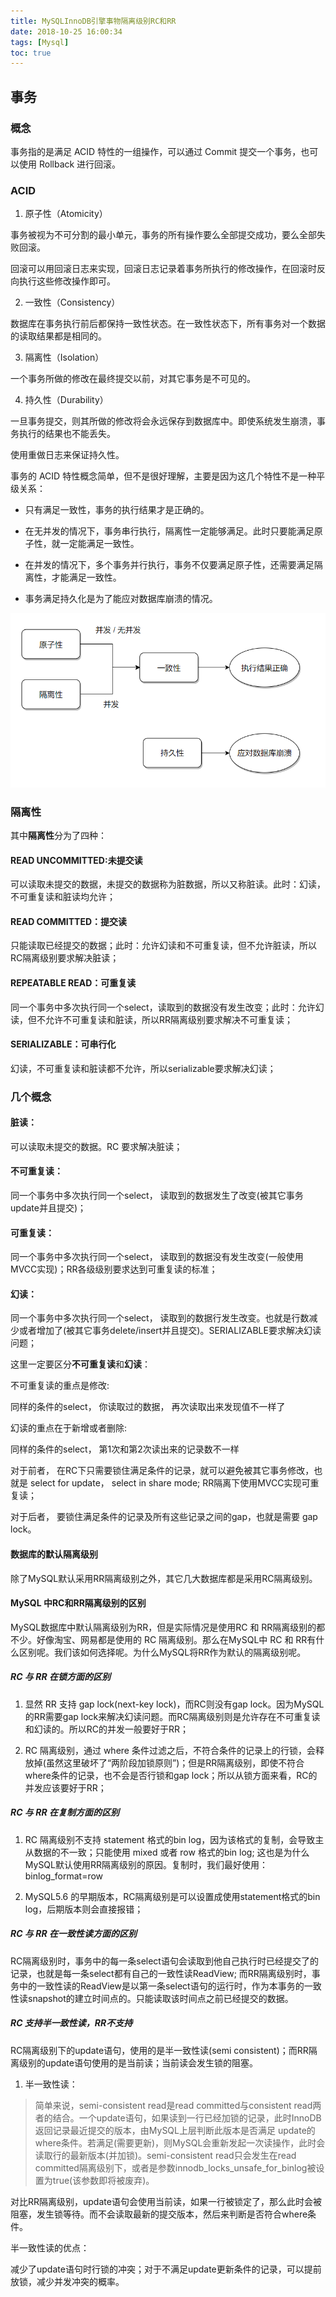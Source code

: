 ```yaml
---
title: MySQLInnoDB引擎事物隔离级别RC和RR
date: 2018-10-25 16:00:34
tags: [Mysql]
toc: true
---
```


## 事务

### 概念

事务指的是满足 ACID 特性的一组操作，可以通过 Commit 提交一个事务，也可以使用 Rollback 进行回滚。

### ACID

1. 原子性（Atomicity）

事务被视为不可分割的最小单元，事务的所有操作要么全部提交成功，要么全部失败回滚。

回滚可以用回滚日志来实现，回滚日志记录着事务所执行的修改操作，在回滚时反向执行这些修改操作即可。

2. 一致性（Consistency）

数据库在事务执行前后都保持一致性状态。在一致性状态下，所有事务对一个数据的读取结果都是相同的。

3. 隔离性（Isolation）

一个事务所做的修改在最终提交以前，对其它事务是不可见的。

4. 持久性（Durability）

一旦事务提交，则其所做的修改将会永远保存到数据库中。即使系统发生崩溃，事务执行的结果也不能丢失。

使用重做日志来保证持久性。


事务的 ACID 特性概念简单，但不是很好理解，主要是因为这几个特性不是一种平级关系：

* 只有满足一致性，事务的执行结果才是正确的。

* 在无并发的情况下，事务串行执行，隔离性一定能够满足。此时只要能满足原子性，就一定能满足一致性。

* 在并发的情况下，多个事务并行执行，事务不仅要满足原子性，还需要满足隔离性，才能满足一致性。

* 事务满足持久化是为了能应对数据库崩溃的情况。

![acid](/img/mysql-transaction-1.png)

### 隔离性

其中**隔离性**分为了四种：

#### READ UNCOMMITTED:未提交读

可以读取未提交的数据，未提交的数据称为脏数据，所以又称脏读。此时：幻读，不可重复读和脏读均允许；

#### READ COMMITTED：提交读

只能读取已经提交的数据；此时：允许幻读和不可重复读，但不允许脏读，所以RC隔离级别要求解决脏读；

#### REPEATABLE READ：可重复读

同一个事务中多次执行同一个select，读取到的数据没有发生改变；此时：允许幻读，但不允许不可重复读和脏读，所以RR隔离级别要求解决不可重复读；

#### SERIALIZABLE：可串行化

幻读，不可重复读和脏读都不允许，所以serializable要求解决幻读；


### 几个概念

#### 脏读：

可以读取未提交的数据。RC 要求解决脏读；

#### 不可重复读：

同一个事务中多次执行同一个select， 读取到的数据发生了改变(被其它事务update并且提交)；

#### 可重复读：

同一个事务中多次执行同一个select， 读取到的数据没有发生改变(一般使用MVCC实现)；RR各级级别要求达到可重复读的标准；

#### 幻读：

同一个事务中多次执行同一个select， 读取到的数据行发生改变。也就是行数减少或者增加了(被其它事务delete/insert并且提交)。SERIALIZABLE要求解决幻读问题；

这里一定要区分**不可重复读**和**幻读**：

不可重复读的重点是修改:

同样的条件的select， 你读取过的数据， 再次读取出来发现值不一样了

幻读的重点在于新增或者删除:

同样的条件的select， 第1次和第2次读出来的记录数不一样

对于前者， 在RC下只需要锁住满足条件的记录，就可以避免被其它事务修改，也就是 select for update， select in share mode; RR隔离下使用MVCC实现可重复读；

对于后者， 要锁住满足条件的记录及所有这些记录之间的gap，也就是需要 gap lock。

#### 数据库的默认隔离级别

除了MySQL默认采用RR隔离级别之外，其它几大数据库都是采用RC隔离级别。

#### MySQL 中RC和RR隔离级别的区别

MySQL数据库中默认隔离级别为RR，但是实际情况是使用RC 和 RR隔离级别的都不少。好像淘宝、网易都是使用的 RC 隔离级别。那么在MySQL中 RC 和 RR有什么区别呢。我们该如何选择呢。为什么MySQL将RR作为默认的隔离级别呢。

##### RC 与 RR 在锁方面的区别

1. 显然 RR 支持 gap lock(next-key lock)，而RC则没有gap lock。因为MySQL的RR需要gap lock来解决幻读问题。而RC隔离级别则是允许存在不可重复读和幻读的。所以RC的并发一般要好于RR；

2. RC 隔离级别，通过 where 条件过滤之后，不符合条件的记录上的行锁，会释放掉(虽然这里破坏了“两阶段加锁原则”)；但是RR隔离级别，即使不符合where条件的记录，也不会是否行锁和gap lock；所以从锁方面来看，RC的并发应该要好于RR；

##### RC 与 RR 在复制方面的区别

1. RC 隔离级别不支持 statement 格式的bin log，因为该格式的复制，会导致主从数据的不一致；只能使用 mixed 或者 row 格式的bin log; 这也是为什么MySQL默认使用RR隔离级别的原因。复制时，我们最好使用：binlog_format=row

2. MySQL5.6 的早期版本，RC隔离级别是可以设置成使用statement格式的bin log，后期版本则会直接报错；

##### RC 与 RR 在一致性读方面的区别

RC隔离级别时，事务中的每一条select语句会读取到他自己执行时已经提交了的记录，也就是每一条select都有自己的一致性读ReadView; 而RR隔离级别时，事务中的一致性读的ReadView是以第一条select语句的运行时，作为本事务的一致性读snapshot的建立时间点的。只能读取该时间点之前已经提交的数据。

##### RC 支持半一致性读，RR不支持

RC隔离级别下的update语句，使用的是半一致性读(semi consistent)；而RR隔离级别的update语句使用的是当前读；当前读会发生锁的阻塞。

1. 半一致性读：

> 简单来说，semi-consistent read是read committed与consistent read两者的结合。一个update语句，如果读到一行已经加锁的记录，此时InnoDB返回记录最近提交的版本，由MySQL上层判断此版本是否满足 update的where条件。若满足(需要更新)，则MySQL会重新发起一次读操作，此时会读取行的最新版本(并加锁)。semi-consistent read只会发生在read committed隔离级别下，或者是参数innodb_locks_unsafe_for_binlog被设置为true(该参数即将被废弃)。

对比RR隔离级别，update语句会使用当前读，如果一行被锁定了，那么此时会被阻塞，发生锁等待。而不会读取最新的提交版本，然后来判断是否符合where条件。

半一致性读的优点：

减少了update语句时行锁的冲突；对于不满足update更新条件的记录，可以提前放锁，减少并发冲突的概率。

